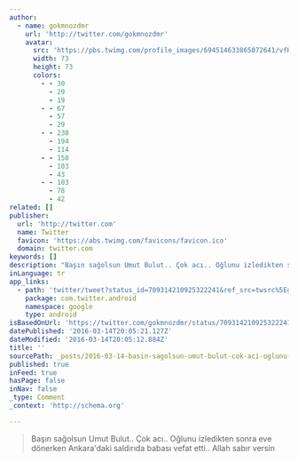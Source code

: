```yaml
---
author:
  - name: gokmnozdmr
    url: 'http://twitter.com/gokmnozdmr'
    avatar:
      src: 'https://pbs.twimg.com/profile_images/694514633865072641/vfKt-dQd_bigger.jpg'
      width: 73
      height: 73
      colors:
        - - 30
          - 29
          - 19
        - - 67
          - 57
          - 29
        - - 230
          - 194
          - 114
        - - 150
          - 103
          - 43
        - - 103
          - 78
          - 42
related: []
publisher:
  url: 'http://twitter.com'
  name: Twitter
  favicon: 'https://abs.twimg.com/favicons/favicon.ico'
  domain: twitter.com
keywords: []
description: "Başın sağolsun Umut Bulut.. Çok acı.. Oğlunu izledikten sonra eve dönerken Ankara'daki saldırıda babası vefat etti.. Allah sabır versin"
inLanguage: tr
app_links:
  - path: 'twitter/tweet?status_id=709314210925322241&ref_src=twsrc%5Egoogle%7Ctwcamp%5Eandroidseo%7Ctwgr%5Estatus%7Ctwterm%5E709314210925322241'
    package: com.twitter.android
    namespace: google
    type: android
isBasedOnUrl: 'https://twitter.com/gokmnozdmr/status/709314210925322241'
datePublished: '2016-03-14T20:05:21.127Z'
dateModified: '2016-03-14T20:05:12.884Z'
title: ''
sourcePath: _posts/2016-03-14-basin-sagolsun-umut-bulut-cok-aci-oglunu-izledikten-sonr.md
published: true
inFeed: true
hasPage: false
inNav: false
_type: Comment
_context: 'http://schema.org'

---
```

> Başın sağolsun Umut Bulut&period;&period; Çok acı&period;&period; Oğlunu izledikten sonra eve dönerken Ankara'daki saldırıda babası vefat etti&period;&period; Allah sabır versin
